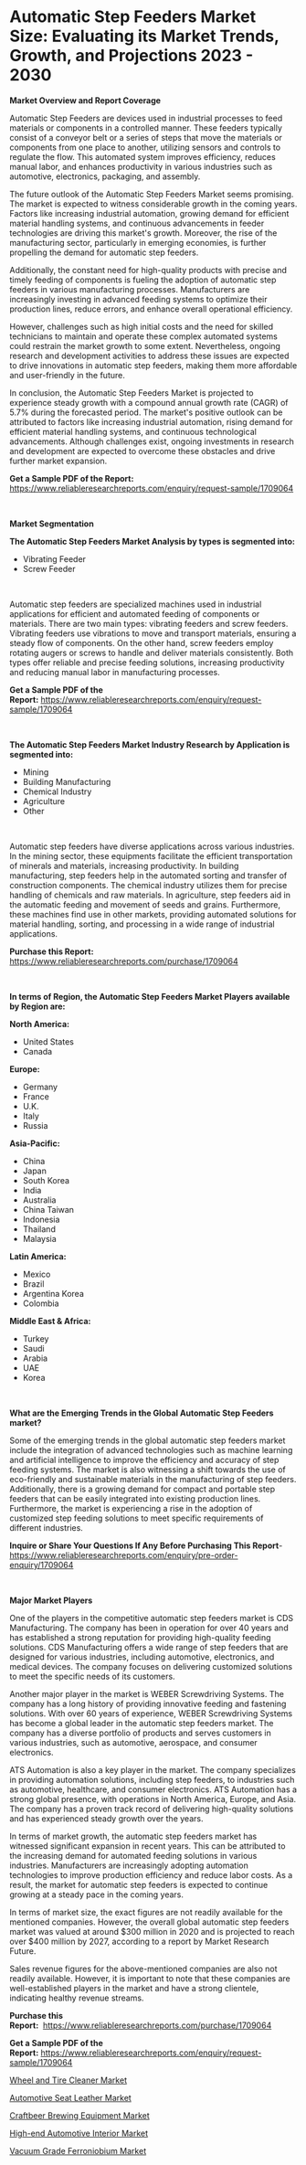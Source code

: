 <p><h1>Automatic Step Feeders Market Size: Evaluating its Market Trends, Growth, and Projections 2023 - 2030</h1></p><p><strong>Market Overview and Report Coverage</strong></p>
<p><p>Automatic Step Feeders are devices used in industrial processes to feed materials or components in a controlled manner. These feeders typically consist of a conveyor belt or a series of steps that move the materials or components from one place to another, utilizing sensors and controls to regulate the flow. This automated system improves efficiency, reduces manual labor, and enhances productivity in various industries such as automotive, electronics, packaging, and assembly.</p><p>The future outlook of the Automatic Step Feeders Market seems promising. The market is expected to witness considerable growth in the coming years. Factors like increasing industrial automation, growing demand for efficient material handling systems, and continuous advancements in feeder technologies are driving this market's growth. Moreover, the rise of the manufacturing sector, particularly in emerging economies, is further propelling the demand for automatic step feeders.</p><p>Additionally, the constant need for high-quality products with precise and timely feeding of components is fueling the adoption of automatic step feeders in various manufacturing processes. Manufacturers are increasingly investing in advanced feeding systems to optimize their production lines, reduce errors, and enhance overall operational efficiency.</p><p>However, challenges such as high initial costs and the need for skilled technicians to maintain and operate these complex automated systems could restrain the market growth to some extent. Nevertheless, ongoing research and development activities to address these issues are expected to drive innovations in automatic step feeders, making them more affordable and user-friendly in the future.</p><p>In conclusion, the Automatic Step Feeders Market is projected to experience steady growth with a compound annual growth rate (CAGR) of 5.7% during the forecasted period. The market's positive outlook can be attributed to factors like increasing industrial automation, rising demand for efficient material handling systems, and continuous technological advancements. Although challenges exist, ongoing investments in research and development are expected to overcome these obstacles and drive further market expansion.</p></p>
<p><strong>Get a Sample PDF of the Report:</strong> <a href="https://www.reliableresearchreports.com/enquiry/request-sample/1709064">https://www.reliableresearchreports.com/enquiry/request-sample/1709064</a></p>
<p>&nbsp;</p>
<p><strong>Market Segmentation</strong></p>
<p><strong>The Automatic Step Feeders Market Analysis by types is segmented into:</strong></p>
<p><ul><li>Vibrating Feeder</li><li>Screw Feeder</li></ul></p>
<p>&nbsp;</p>
<p><p>Automatic step feeders are specialized machines used in industrial applications for efficient and automated feeding of components or materials. There are two main types: vibrating feeders and screw feeders. Vibrating feeders use vibrations to move and transport materials, ensuring a steady flow of components. On the other hand, screw feeders employ rotating augers or screws to handle and deliver materials consistently. Both types offer reliable and precise feeding solutions, increasing productivity and reducing manual labor in manufacturing processes.</p></p>
<p><strong>Get a Sample PDF of the Report:</strong>&nbsp;<a href="https://www.reliableresearchreports.com/enquiry/request-sample/1709064">https://www.reliableresearchreports.com/enquiry/request-sample/1709064</a></p>
<p>&nbsp;</p>
<p><strong>The Automatic Step Feeders Market Industry Research by Application is segmented into:</strong></p>
<p><ul><li>Mining</li><li>Building Manufacturing</li><li>Chemical Industry</li><li>Agriculture</li><li>Other</li></ul></p>
<p>&nbsp;</p>
<p><p>Automatic step feeders have diverse applications across various industries. In the mining sector, these equipments facilitate the efficient transportation of minerals and materials, increasing productivity. In building manufacturing, step feeders help in the automated sorting and transfer of construction components. The chemical industry utilizes them for precise handling of chemicals and raw materials. In agriculture, step feeders aid in the automatic feeding and movement of seeds and grains. Furthermore, these machines find use in other markets, providing automated solutions for material handling, sorting, and processing in a wide range of industrial applications.</p></p>
<p><strong>Purchase this Report:</strong>&nbsp; <a href="https://www.reliableresearchreports.com/purchase/1709064">https://www.reliableresearchreports.com/purchase/1709064</a></p>
<p>&nbsp;</p>
<p><strong>In terms of Region, the Automatic Step Feeders Market Players available by Region are:</strong></p>
<p>
    <p> <strong> North America: </strong>
        <ul>
            <li>United States</li>
            <li>Canada</li>
        </ul>
        </p> 
    <p> <strong> Europe: </strong>
        <ul>
            <li>Germany</li>
            <li>France</li>
            <li>U.K.</li>
            <li>Italy</li>
            <li>Russia</li>
        </ul>
        </p> 
    <p> <strong> Asia-Pacific: </strong>
        <ul>
            <li>China</li>
            <li>Japan</li>
            <li>South Korea</li>
            <li>India</li>
            <li>Australia</li>
            <li>China Taiwan</li>
            <li>Indonesia</li>
            <li>Thailand</li>
            <li>Malaysia</li>
        </ul>
        </p> 
    <p> <strong> Latin America: </strong>
        <ul>
            <li>Mexico</li>
            <li>Brazil</li>
            <li>Argentina Korea</li>
            <li>Colombia</li>
        </ul>
        </p> 
    <p> <strong> Middle East & Africa: </strong>
        <ul>
            <li>Turkey</li>
            <li>Saudi</li>
            <li>Arabia</li>
            <li>UAE</li>
            <li>Korea</li>
        </ul>
    </p>
    </p>
<p>&nbsp;</p>
<p><strong>What are the Emerging Trends in the Global Automatic Step Feeders market?</strong></p>
<p><p>Some of the emerging trends in the global automatic step feeders market include the integration of advanced technologies such as machine learning and artificial intelligence to improve the efficiency and accuracy of step feeding systems. The market is also witnessing a shift towards the use of eco-friendly and sustainable materials in the manufacturing of step feeders. Additionally, there is a growing demand for compact and portable step feeders that can be easily integrated into existing production lines. Furthermore, the market is experiencing a rise in the adoption of customized step feeding solutions to meet specific requirements of different industries.</p></p>
<p><strong>Inquire or Share Your Questions If Any Before Purchasing This Report</strong>- <a href="https://www.reliableresearchreports.com/enquiry/pre-order-enquiry/1709064">https://www.reliableresearchreports.com/enquiry/pre-order-enquiry/1709064</a></p>
<p>&nbsp;</p>
<p><strong>Major Market Players</strong></p>
<p><p>One of the players in the competitive automatic step feeders market is CDS Manufacturing. The company has been in operation for over 40 years and has established a strong reputation for providing high-quality feeding solutions. CDS Manufacturing offers a wide range of step feeders that are designed for various industries, including automotive, electronics, and medical devices. The company focuses on delivering customized solutions to meet the specific needs of its customers.</p><p>Another major player in the market is WEBER Screwdriving Systems. The company has a long history of providing innovative feeding and fastening solutions. With over 60 years of experience, WEBER Screwdriving Systems has become a global leader in the automatic step feeders market. The company has a diverse portfolio of products and serves customers in various industries, such as automotive, aerospace, and consumer electronics.</p><p>ATS Automation is also a key player in the market. The company specializes in providing automation solutions, including step feeders, to industries such as automotive, healthcare, and consumer electronics. ATS Automation has a strong global presence, with operations in North America, Europe, and Asia. The company has a proven track record of delivering high-quality solutions and has experienced steady growth over the years.</p><p>In terms of market growth, the automatic step feeders market has witnessed significant expansion in recent years. This can be attributed to the increasing demand for automated feeding solutions in various industries. Manufacturers are increasingly adopting automation technologies to improve production efficiency and reduce labor costs. As a result, the market for automatic step feeders is expected to continue growing at a steady pace in the coming years.</p><p>In terms of market size, the exact figures are not readily available for the mentioned companies. However, the overall global automatic step feeders market was valued at around $300 million in 2020 and is projected to reach over $400 million by 2027, according to a report by Market Research Future.</p><p>Sales revenue figures for the above-mentioned companies are also not readily available. However, it is important to note that these companies are well-established players in the market and have a strong clientele, indicating healthy revenue streams.</p></p>
<p><strong>Purchase this Report:</strong>&nbsp;&nbsp;<a href="https://www.reliableresearchreports.com/purchase/1709064">https://www.reliableresearchreports.com/purchase/1709064</a></p>
<p></p>
<p><strong>Get a Sample PDF of the Report:</strong>&nbsp;<a href="https://www.reliableresearchreports.com/enquiry/request-sample/1709064">https://www.reliableresearchreports.com/enquiry/request-sample/1709064</a></p>
<p><p><a href="https://medium.com/@mariad13206/wheel-and-tire-cleaner-market-analysis-and-sze-forecasted-for-period-from-2023-to-2030-762bb0c2b652">Wheel and Tire Cleaner Market</a></p><p><a href="https://medium.com/@andem140256/decoding-automotive-seat-leather-market-metrics-market-share-trends-and-growth-patterns-335c978b242f">Automotive Seat Leather Market</a></p><p><a href="https://github.com/amonskiyk/Market-Research-Report-List-1/blob/main/craftbeer-brewing-equipment-market.md">Craftbeer Brewing Equipment Market</a></p><p><a href="https://medium.com/@landis15236/high-end-automotive-interior-market-research-report-its-history-and-forecast-2023-to-2030-2f04a85502cf">High-end Automotive Interior Market</a></p><p><a href="https://github.com/surverupesha/Market-Research-Report-List-1/blob/main/vacuum-grade-ferroniobium-market.md">Vacuum Grade Ferroniobium Market</a></p></p>